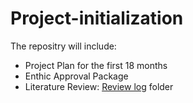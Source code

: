 # Project-initialization

The repositry will include:
- Project Plan for the first 18 months
- Enthic Approval Package
- Literature Review: [Review log](https://github.com/acse-2019/irp-acse-pt919/tree/master/Code) folder
